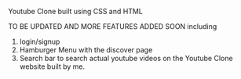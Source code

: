 Youtube Clone built using CSS and HTML 

TO BE UPDATED AND MORE FEATURES ADDED SOON including 
  1. login/signup
  2. Hamburger Menu with the discover page
  3. Search bar to search actual youtube videos on the Youtube Clone website built by me.
